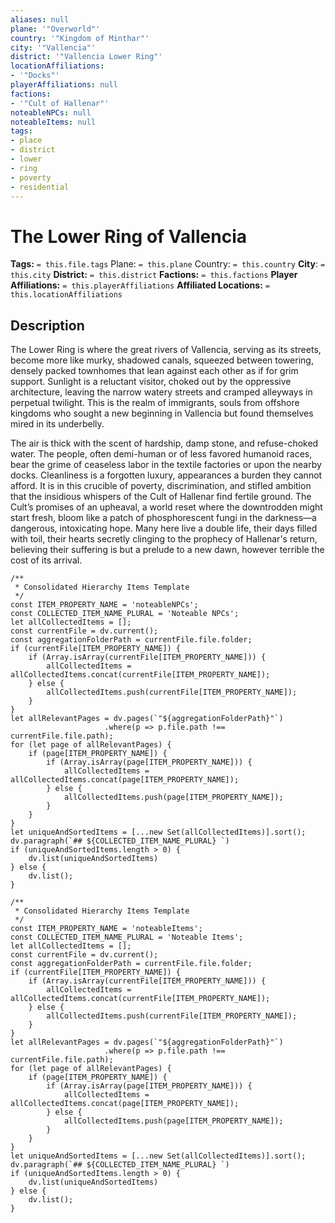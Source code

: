 ```yaml
---
aliases: null
plane: '"Overworld"'
country: '"Kingdom of Minthar"'
city: '"Vallencia"'
district: '"Vallencia Lower Ring"'
locationAffiliations:
- '"Docks"'
playerAffiliations: null
factions:
- '"Cult of Hallenar"'
noteableNPCs: null
noteableItems: null
tags:
- place
- district
- lower
- ring
- poverty
- residential
---
```


# The Lower Ring of Vallencia

**Tags:** `= this.file.tags`
Plane: `= this.plane`
Country: `= this.country`
**City**: `= this.city`
**District:** `= this.district`
**Factions:** `= this.factions`
**Player Affiliations:** `= this.playerAffiliations`
**Affiliated Locations:** `= this.locationAffiliations`

## Description

The Lower Ring is where the great rivers of Vallencia, serving as its streets, become more like murky, shadowed canals, squeezed between towering, densely packed townhomes that lean against each other as if for grim support. Sunlight is a reluctant visitor, choked out by the oppressive architecture, leaving the narrow watery streets and cramped alleyways in perpetual twilight. This is the realm of immigrants, souls from offshore kingdoms who sought a new beginning in Vallencia but found themselves mired in its underbelly.

The air is thick with the scent of hardship, damp stone, and refuse-choked water. The people, often demi-human or of less favored humanoid races, bear the grime of ceaseless labor in the textile factories or upon the nearby docks. Cleanliness is a forgotten luxury, appearances a burden they cannot afford. It is in this crucible of poverty, discrimination, and stifled ambition that the insidious whispers of the Cult of Hallenar find fertile ground. The Cult’s promises of an upheaval, a world reset where the downtrodden might start fresh, bloom like a patch of phosphorescent fungi in the darkness—a dangerous, intoxicating hope. Many here live a double life, their days filled with toil, their hearts secretly clinging to the prophecy of Hallenar's return, believing their suffering is but a prelude to a new dawn, however terrible the cost of its arrival.

````dataviewjs
/**
 * Consolidated Hierarchy Items Template
 */
const ITEM_PROPERTY_NAME = 'noteableNPCs';
const COLLECTED_ITEM_NAME_PLURAL = 'Noteable NPCs';
let allCollectedItems = [];
const currentFile = dv.current();
const aggregationFolderPath = currentFile.file.folder;
if (currentFile[ITEM_PROPERTY_NAME]) {
    if (Array.isArray(currentFile[ITEM_PROPERTY_NAME])) {
        allCollectedItems = allCollectedItems.concat(currentFile[ITEM_PROPERTY_NAME]);
    } else {
        allCollectedItems.push(currentFile[ITEM_PROPERTY_NAME]);
    }
}
let allRelevantPages = dv.pages(`"${aggregationFolderPath}"`)
                     .where(p => p.file.path !== currentFile.file.path);
for (let page of allRelevantPages) {
    if (page[ITEM_PROPERTY_NAME]) {
        if (Array.isArray(page[ITEM_PROPERTY_NAME])) {
            allCollectedItems = allCollectedItems.concat(page[ITEM_PROPERTY_NAME]);
        } else {
            allCollectedItems.push(page[ITEM_PROPERTY_NAME]);
        }
    }
}
let uniqueAndSortedItems = [...new Set(allCollectedItems)].sort();
dv.paragraph(`## ${COLLECTED_ITEM_NAME_PLURAL} `)
if (uniqueAndSortedItems.length > 0) {
    dv.list(uniqueAndSortedItems)
} else {
    dv.list();
}
````

````dataviewjs
/**
 * Consolidated Hierarchy Items Template
 */
const ITEM_PROPERTY_NAME = 'noteableItems';
const COLLECTED_ITEM_NAME_PLURAL = 'Noteable Items';
let allCollectedItems = [];
const currentFile = dv.current();
const aggregationFolderPath = currentFile.file.folder;
if (currentFile[ITEM_PROPERTY_NAME]) {
    if (Array.isArray(currentFile[ITEM_PROPERTY_NAME])) {
        allCollectedItems = allCollectedItems.concat(currentFile[ITEM_PROPERTY_NAME]);
    } else {
        allCollectedItems.push(currentFile[ITEM_PROPERTY_NAME]);
    }
}
let allRelevantPages = dv.pages(`"${aggregationFolderPath}"`)
                     .where(p => p.file.path !== currentFile.file.path);
for (let page of allRelevantPages) {
    if (page[ITEM_PROPERTY_NAME]) {
        if (Array.isArray(page[ITEM_PROPERTY_NAME])) {
            allCollectedItems = allCollectedItems.concat(page[ITEM_PROPERTY_NAME]);
        } else {
            allCollectedItems.push(page[ITEM_PROPERTY_NAME]);
        }
    }
}
let uniqueAndSortedItems = [...new Set(allCollectedItems)].sort();
dv.paragraph(`## ${COLLECTED_ITEM_NAME_PLURAL} `)
if (uniqueAndSortedItems.length > 0) {
    dv.list(uniqueAndSortedItems)
} else {
    dv.list();
}
````
